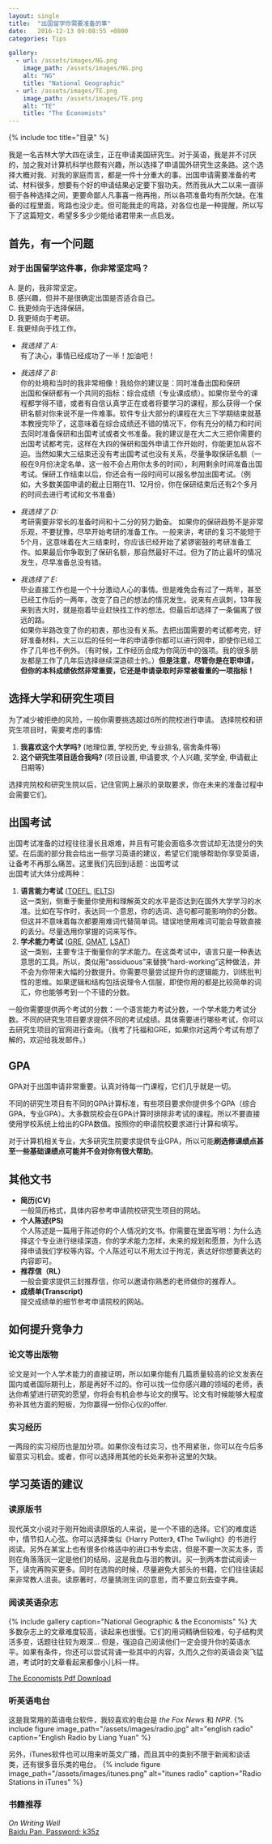 ```yaml
---
layout: single
title:  "出国留学你需要准备的事"
date:   2016-12-13 09:08:55 +0800
categories: Tips

gallery:
  - url: /assets/images/NG.png
    image_path: /assets/images/NG.png
    alt: "NG"
    title: "National Geographic"
  - url: /assets/images/TE.png
    image_path: /assets/images/TE.png
    alt: "TE"
    title: "The Economists"
---
```

{% include toc title="目录" %}

我是一名吉林大学大四在读生，正在申请美国研究生。对于英语，我是并不讨厌的，加之我对计算机科学也颇有兴趣，所以选择了申请国外研究生这条路。这个选择大概对我、对我的家庭而言，都是一件十分重大的事。出国申请需要准备的考试、材料很多，想要有个好的申请结果必定要下狠功夫。然而我从大二以来一直徘徊于各种选择之间，更要命鄙人凡事喜一拖再拖，所以各项准备均有所欠缺。在准备的过程里面，弯路也没少走。但可能我走的弯路，对各位也是一种提醒，所以写下了这篇短文，希望多多少少能给诸君带来一点启发。


## 首先，有一个问题

### 对于出国留学这件事，你非常坚定吗？
A. 是的，我非常坚定。  
B. 感兴趣，但并不是很确定出国是否适合自己。  
C. 我更倾向于选择保研。  
D. 我更倾向于考研。  
E. 我更倾向于找工作。  

- *我选择了 A:*  
有了决心，事情已经成功了一半！加油吧！

- *我选择了 B:*  
你的处境和当时的我非常相像！我给你的建议是：同时准备出国和保研  
出国和保研都有一个共同的指标：综合成绩（专业课成绩）。如果你至今的课程都学得不错，或者有自信认真学正在或者将要学习的课程，那么获得一个保研名额对你来说不是一件难事。软件专业大部分的课程在大三下学期结束就基本教授完毕了，这意味着在综合成绩还不错的情况下，你有充分的精力和时间去同时准备保研和出国考试或者文书准备。我的建议是在大二大三把你需要的出国考试都考完，这样在大四的保研和国外申请工作开始时，你能更加从容不迫。当然如果大三结束还没有考出国考试也没有关系，尽量争取保研名额（一般在9月份决定名单，这一般不会占用你太多的时间），利用剩余时间准备出国考试。保研工作结束以后，你还会有一段时间可以报名参加出国考试。（例如，大多数美国申请的截止日期在11、12月份，你在保研结束后还有2个多月的时间去进行考试和文书准备）

- *我选择了 D:*  
考研需要非常长的准备时间和十二分的努力勤奋。 如果你的保研趋势不是非常乐观，不要犹豫，尽早开始考研的准备工作。一般来讲，考研的复习不能短于5个月，这意味着在大三结束时，你应该已经开始了紧锣密鼓的考研准备工作。如果最后你争取到了保研名额，那自然最好不过。但为了防止最坏的情况发生，尽早准备总没有错。

- *我选择了 E:*  
毕业直接工作也是一个十分激动人心的事情。但是难免会有过了一两年，甚至已经工作后的一两年，改变了自己的想法的情况发生。说来有点讽刺，13年我来到吉大时，就是抱着毕业赶快找工作的想法。但最后却选择了一条偏离了很远的路。  
如果你半路改变了你的初衷，那也没有关系。去把出国需要的考试都考完，好好准备材料，大三以后的任何一年的申请季你都可以进行网申，即使你已经工作了几年也不例外。（有时候，工作经历会成为你简历中的强项。我的很多朋友都是工作了几年后选择继续深造硕士的。）**但是注意，尽管你是在职申请，但你的本科成绩依然非常重要，它还是申请录取时非常被看重的一项指标！**

## 选择大学和研究生项目
为了减少被拒绝的风险，一般你需要挑选超过6所的院校进行申请。
选择院校和研究生项目时，需要考虑的事情:   
1. **我喜欢这个大学吗?** (地理位置, 学校历史, 专业排名, 宿舍条件等)  
2. **这个研究生项目适合我吗?** (项目设置, 申请要求, 个人兴趣, 奖学金, 申请截止日期等)

选择完院校和研究生院以后，记住官网上展示的录取要求，你在未来的准备过程中会需要它们。


## 出国考试
出国考试准备的过程往往漫长且艰难，并且有可能会面临多次尝试却无法提分的失望。在后面的部分我会给出一些学习英语的建议，希望它们能够帮助你享受英语，让备考不再那么痛苦。这里我们先回到话题：出国考试  
出国考试大体分成两种：  
1. **语言能力考试** ([TOEFL][TOEFL-SITE], [IELTS][IELTS-SITE])  
这一类别，侧重于衡量你使用和理解英文的水平是否达到在国外大学学习的水准。比如在写作时，表达同一个意思，你的选词、造句都可能影响你的分数。但这并不意味着每次都要用难词代替简单词。错误地使用难词可能会导致直接的丢分。尽量选用你掌握的词来写作。  
2. **学术能力考试** ([GRE][GRE-SITE], [GMAT][GMAT-SITE], [LSAT][LSAT-SITE])  
这一类别，主要专注于衡量你的学术能力。在这类考试中，语言只是一种表达意思的工具。所以，类似用“assiduous”来替换“hard-working”这种做法，并不会为你带来大幅的分数提升。你需要尽量尝试提升你的逻辑能力，训练批判性的思维。如果逻辑和结构包括说理令人信服，即使你用的都是比较简单的词汇，你也能够考到一个不错的分数。

一般你需要提供两个考试的分数：一个语言能力考试分数，一个学术能力考试分数。不同的研究生项目要求提供不同的考试成绩。具体需要进行哪些考试，你可以去研究生项目的官网进行查询。（我考了托福和GRE，如果你对这两个考试有想了解的，欢迎给我发邮件。）

## GPA
GPA对于出国申请非常重要。认真对待每一门课程，它们几乎就是一切。

不同的研究生项目有不同的GPA计算标准，有些项目要求你提供多个GPA（综合GPA，专业GPA）。大多数院校会在GPA计算时排除非考试的课程。所以不要直接使用学校系统上给出的GPA数值。按照你的申请院校要求进行计算和填写。

对于计算机相关专业，大多研究生院要求提供专业GPA，所以可能**刷选修课绩点甚至一些基础课绩点可能并不会对你有很大帮助**。


## 其他文书
- **简历(CV)**  
一般简历格式，具体内容参考申请院校研究生项目的网站。
- **个人陈述(PS)**  
个人陈述是一篇用于陈述你的个人情况的文书。你需要在里面写明：为什么选择这个专业进行继续深造，你的学术能力怎样，未来的规划和愿景，为什么选择申请我们学校等内容。个人陈述可以不用太过于拘泥，表达好你想要表达的内容即可。
- **推荐信（RL）**  
一般会要求提供三封推荐信，你可以邀请你熟悉的老师做你的推荐人。
- **成绩单(Transcript)**  
提交成绩单的细节参考申请院校的网站。

## 如何提升竞争力

### 论文等出版物
论文是对一个人学术能力的直接证明，所以如果你能有几篇质量较高的论文发表在国内或者国际期刊上，那是再好不过的。你可以找一位你感兴趣的领域的老师，表达你希望进行研究的愿望，你将会有机会参与论文的撰写。论文有时候能够大程度弥补其他方面的短板，为你赢得一份你心仪的offer.

### 实习经历
一两段的实习经历也是加分项。如果你没有过实习，也不用紧张，你可以在今后多留意实习机会。或者，你可以选择用其他的长处来弥补这里的欠缺。

## 学习英语的建议


### 读原版书
现代英文小说对于刚开始阅读原版的人来说，是一个不错的选择。它们的难度适中，情节扣人心弦。你可以选择类似《Harry Potter》, 《The Twilight》的书进行阅读。另外在某宝上也有很多价格适中的进口书专卖店，但是不要一次买太多，否则在角落落灰一定是他们的结局，这是我血与泪的教训。买一到两本尝试阅读一下，读完再购买更多。同时在选购的时候，尽量避免大部头的书籍，它们往往读起来非常教人沮丧。读原著时，尽量猜测生词的意思，而不要立刻去查字典。

### 阅读英语杂志
{% include gallery caption="National Geographic & the Economists" %}
大多数杂志上的文章难度较高，读起来也很慢。它们的用词精确但较难，句子结构灵活多变，话题往往较为艰深... 但是，强迫自己阅读他们一定会提升你的英语水平。如果有条件，你还可以尝试背诵一些其中的内容，久而久之你的英语会突飞猛进，考试时的文章看起来都像小儿科一样。

[The Economists Pdf Download][TE-DOWNLOAD]

### 听英语电台
这是我常用的英语电台软件，我较喜欢的电台是 *the Fox News* 和 *NPR*.
{% include figure image_path="/assets/images/radio.jpg" alt="english radio" caption="English Radio by Liang Yuan" %}

另外，iTunes软件也可以用来听英文广播，而且其中的类别不限于新闻和谈话类，还有很多音乐类的电台。
{% include figure image_path="/assets/images/itunes.png" alt="itunes radio" caption="Radio Stations in iTunes" %}


### 书籍推荐
*On Writing Well*  
[Baidu Pan, Password: k35z][OWW-DOWNLOAD]





[IELTS-SITE]: https://ielts.etest.edu.cn
[TOEFL-SITE]: https://toefl.etest.net.cn
[GRE-SITE]: https://gre.etest.net.cn/login.do
[GMAT-SITE]: https://gmat.etest.edu.cn
[LSAT-SITE]: http://www.lsac.org
[TE-DOWNLOAD]: https://xmuplus.github.io
[OWW-DOWNLOAD]:https://pan.baidu.com/s/1jHAgtnC
